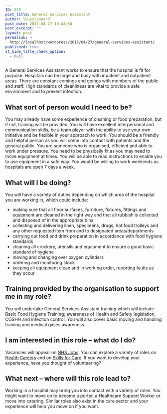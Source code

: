 ```yaml
---
ID: 229
post_title: General Services Assistant
author: lousyleonard
post_date: 2017-04-27 19:44:54
post_excerpt: ""
layout: post
permalink: >
  http://localhost/wordpress/2017/04/27/general-services-assistant/
published: true
st_hide_title_check_option:
  - null
---
```

<div class="blocktext-career-heading">A General Services Assistant works to ensure that the hospital is fit for purpose. <span id="more-7351"></span>Hospitals can be large and busy with inpatient and outpatient areas. There are constant comings and goings with members of the public and staff. High standards of cleanliness are vital to provide a safe environment and to prevent infection.</div>
<div class="blocktext">
<h2>What sort of person would I need to be?</h2>
You may already have some experience of cleaning or food preparation, but if not, training will be provided. You will have excellent interpersonal and communication skills, be a team player with the ability to use your own initiative and be flexible in your approach to work. You should be a friendly and helpful person as you will come into contact with patients and the general public. You are someone who is organised, efficient and able to work under pressure. You need to be physically fit as you may need to move equipment at times. You will be able to read instructions to enable you to use equipment in a safe way. You would be willing to work weekends as hospitals are open 7 days a week.

</div>
<div class="blocktext">
<h2>What will I be doing?</h2>
You will have a variety of duties depending on which area of the hospital you are working in, which could include:
<ul>
 	<li>making sure that all floor surfaces, furniture, fixtures, fittings and equipment are cleaned in the right way and that all rubbish is collected and disposed of in the appropriate bins</li>
 	<li>collecting and delivering linen, specimens, drugs, hot food trolleys and any other requested item from and to designated areas/departments</li>
 	<li>carrying out food and drink preparation in accordance with food hygiene standards</li>
 	<li>cleaning all crockery, utensils and equipment to ensure a good basic standard of hygiene</li>
 	<li>moving and changing over oxygen cylinders</li>
 	<li>ordering and monitoring stock</li>
 	<li>keeping all equipment clean and in working order, reporting faults as they occur</li>
</ul>
</div>
<div class="blocktext">
<h2>Training provided by the organisation to support me in my role?</h2>
You will undertake General Services Assistant training which will include Basic Food Hygiene Training; awareness of Health and Safety legislation, COSHH and infection control. You will also cover basic moving and handling training and medical gases awareness.

</div>
<div class="blocktext">
<h2>I am interested in this role – what do I do?</h2>
Vacancies will appear on <a href="http://www.jobs.nhs.uk/">NHS Jobs</a>. You can explore a variety of roles on <a href="https://www.healthcareers.nhs.uk/explore-roles">Health Careers</a> and on <a href="http://www.skillsforcare.org.uk/Care-careers/Think-Care-Careers/Jobs/Job-types-available.aspx">Skills for Care</a>. If you want to develop your experience, have you thought of volunteering?

</div>
<div class="blocktext">
<h2>What next – where will this role lead to?</h2>
Working in a hospital may bring you into contact with a variety of roles. You might want to move on to become a porter, a Healthcare Support Worker or move into catering. Similar roles also exist in the care sector and your experience will help you move on if you want.

</div>